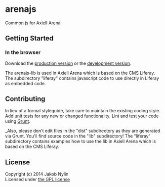# arenajs

Common js for Axiell Arena

## Getting Started

### In the browser
Download the [production version][min] or the [development version][max].

[min]: https://raw.github.com/jaknyl1/arena/master/dist/arenajs.min.js
[max]: https://raw.github.com/jaknyl1/arena/master/dist/arenajs.js

The arenajs-lib is used in Axiell Arena which is based on the CMS Liferay. The subdirectory "liferay" contains javascript code to use directly in Liferay as embedded code.


## Contributing
In lieu of a formal styleguide, take care to maintain the existing coding style. Add unit tests for any new or changed functionality. Lint and test your code using [Grunt](http://gruntjs.com/).

_Also, please don't edit files in the "dist" subdirectory as they are generated via Grunt. You'll find source code in the "lib" subdirectory! The "liferay" subdirectory contains examples how to use the lib in Axiell Arena which is based on the CMS Liferay.


## License
Copyright (c) 2014 Jakob Nylin  
Licensed under [the GPL license](gpl-3.0.txt)
